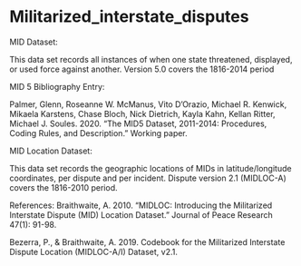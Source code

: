 # Militarized_interstate_disputes 

MID Dataset:

This data set records all instances of when one state threatened, displayed, or used force against another. Version 5.0 covers the 1816-2014 period

MID 5 Bibliography Entry:

Palmer, Glenn, Roseanne W. McManus, Vito D’Orazio, Michael R. Kenwick, Mikaela Karstens, Chase Bloch, Nick Dietrich, Kayla Kahn, Kellan Ritter, Michael J. Soules. 2020. “The MID5 Dataset, 2011-2014: Procedures, Coding Rules, and Description.” Working paper.

MID Location Dataset:

This data set records the geographic locations of MIDs in latitude/longitude coordinates, per dispute and per incident. Dispute version 2.1 (MIDLOC-A) covers the 1816-2010 period.

References:
Braithwaite, A. 2010. “MIDLOC: Introducing the Militarized Interstate Dispute (MID) Location Dataset.” Journal of Peace Research 47(1): 91-98.

Bezerra, P., & Braithwaite, A. 2019. Codebook for the Militarized Interstate Dispute Location (MIDLOC-A/I) Dataset, v2.1.
